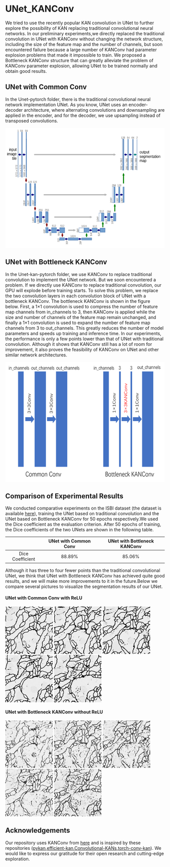 # UNet_KANConv
We tried to use the recently popular KAN convolution in UNet to further explore the possibility of KAN replacing traditional convolutional neural networks. In our preliminary experiments,we directly replaced the traditional convolution in UNet with KANConv without changing the network structure, including the size of the feature map and the number of channels, but soon encountered failure because a large number of KANConv had parameter explosion problems that made it impossible to train. We proposed a Bottleneck KANConv structure that can greatly alleviate the problem of KANConv parameter explosion, allowing UNet to be trained normally and obtain good results.

## UNet with Common Conv
In the Unet-pytorch folder, there is the traditional convolutional neural network implementation UNet. As you know, UNet uses an encoder-decoder architecture, where alternating convolutions and downsampling are applied in the encoder, and for the decoder, we use upsampling instead of transposed convolutions.
<div align="center">
  <img src="./img/UNet.png" alt="UNet" width="600" height="380">
</div>

## UNet with Bottleneck KANConv
In the Unet-kan-pytorch folder, we use KANConv to replace traditional convolution to implement the UNet network. But we soon encountered a problem. If we directly use KANConv to replace traditional convolution, our GPU will explode before training starts. To solve this problem, we replace the two convolution layers in each convolution block of UNet with a bottleneck KANConv. The bottleneck KANConv is shown in the figure below. First, a 1×1 convolution is used to compress the number of feature map channels from in_channels to 3, then KANConv is applied while the size and number of channels of the feature map remain unchanged, and finally a 1×1 convolution is used to expand the number of feature map channels from 3 to out_channels. This greatly reduces the number of model parameters and speeds up training and inference time. In our experiments, the performance is only a few points lower than that of UNet with traditional convolution. Although it shows that KANConv still has a lot of room for improvement, it also proves the feasibility of KANConv on UNet and other similar network architectures.

<div align="center">
  <img src="./img/Bottleneck_KANConv.png" alt="Bottleneck_KANConv" width="600" height="380">
</div>


## Comparison of Experimental Results
We conducted comparative experiments on the ISBI dataset (the dataset is available [here](https://drive.google.com/file/d/1iSD1zHDtccaomxx0RX11sx4Hrl1E_Hy6/view?usp=sharing)), training the UNet based on traditional convolution and the UNet based on Bottleneck KANConv for 50 epochs respectively.We used the Dice coefficient as the evaluation criterion. After 50 epochs of training, the Dice coefficients of the two UNets are shown in the following table.

|     | UNet with Common Conv | UNet with Bottleneck KANConv |
| :---: | :---: | :---: |
| Dice Coefficient | 88.89% |  85.06%  |

Although it has three to four fewer points than the traditional convolutional UNet, we think that UNet with Bottleneck KANConv has achieved quite good results, and we will make more improvements to it in the future.Below we compare several pictures to visualize the segmentation results of our UNet.

#### UNet with Common Conv with ReLU
<img src="conv_results/25.jpg" alt="conv_results/25.jpg" width="150" > <img src="conv_results/26.jpg" alt="conv_results/26.jpg" width="150" > <img src="conv_results/27.jpg" alt="conv_results/27.jpg" width="150" >
<img src="conv_results/28.jpg" alt="conv_results/28.jpg" width="150" > <img src="conv_results/29.jpg" alt="conv_results/29.jpg" width="150" >

#### UNet with Bottleneck KANConv without ReLU
<img src="kanconv_results/25.jpg" alt="kanconv_results/25.jpg" width="150" > <img src="kanconv_results/26.jpg" alt="kanconv_results/26.jpg" width="150" > <img src="kanconv_results/27.jpg" alt="kanconv_results/27.jpg" width="150" > <img src="kanconv_results/28.jpg" alt="kanconv_results/28.jpg" width="150" > <img src="kanconv_results/29.jpg" alt="kanconv_results/29.jpg" width="150" >


## Acknowledgements
Our repository uses KANConv from [here](https://github.com/StarostinV/convkan) and is inspired by these repositories ([pykan](https://github.com/KindXiaoming/pykan),[efficient-kan](https://github.com/Blealtan/efficient-kan),[Convolutional-KANs](https://github.com/AntonioTepsich/Convolutional-KANs),[torch-conv-kan](https://github.com/IvanDrokin/torch-conv-kan)). We would like to express our gratitude for their open research and cutting-edge exploration.







